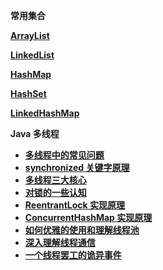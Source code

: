 <b>常用集合</b>

<a href="https://github.com/JacksonHuang2019/MyNote/blob/master/ArrayList.md"><b>ArrayList</b></a>

<a href="https://github.com/JacksonHuang2019/MyNote/blob/master/LinkedList%20.md"><b>LinkedList</b></a>


<a href="https://github.com/JacksonHuang2019/MyNote/blob/master/ArrayList.md"><b>HashMap</b></a>

<a href="https://github.com/JacksonHuang2019/MyNote/blob/master/ArrayList.md"><b>HashSet</b></a>

<a href="https://github.com/JacksonHuang2019/MyNote/blob/master/ArrayList.md"><b>LinkedHashMap</b></a>

<b>Java 多线程</b>

* <a href="https://github.com/JacksonHuang2019/MyNote/blob/master/Java%E5%9F%BA%E7%A1%80/%E5%A4%9A%E7%BA%BF%E7%A8%8B%E4%B8%AD%E7%9A%84%E5%B8%B8%E8%A7%81%E9%97%AE%E9%A2%98.md"><b>多线程中的常见问题</b></a>
* <a href="https://github.com/JacksonHuang2019/MyNote/blob/master/Java%E5%9F%BA%E7%A1%80/synchronized%20%E5%85%B3%E9%94%AE%E5%AD%97%E5%8E%9F%E7%90%86.md"><b>synchronized 关键字原理</b></a>
* <a href="https://github.com/JacksonHuang2019/MyNote/blob/master/Java%E5%9F%BA%E7%A1%80/Java%20%E5%A4%9A%E7%BA%BF%E7%A8%8B%E4%B8%89%E5%A4%A7%E6%A0%B8%E5%BF%83.md"><b>多线程三大核心</b></a>
* <a href="https://github.com/JacksonHuang2019/MyNote/blob/master/Java%E5%9F%BA%E7%A1%80/%E5%AF%B9%E9%94%81%E7%9A%84%E4%B8%80%E4%BA%9B%E8%AE%A4%E7%9F%A5.md"><b>对锁的一些认知</b></a>
* <a href="https://github.com/JacksonHuang2019/MyNote/blob/master/Java%E5%9F%BA%E7%A1%80/ReentrantLock%20%E5%AE%9E%E7%8E%B0%E5%8E%9F%E7%90%86.md"><b>ReentrantLock 实现原理</b></a>
* <a href="https://github.com/JacksonHuang2019/MyNote/blob/master/Java%E5%9F%BA%E7%A1%80/ConcurrentHashMap%20%E5%AE%9E%E7%8E%B0%E5%8E%9F%E7%90%86.md"><b>ConcurrentHashMap 实现原理</b></a>
* <a href="https://github.com/JacksonHuang2019/MyNote/blob/master/Java%E5%9F%BA%E7%A1%80/ThreadPoolExecutor.md"><b>如何优雅的使用和理解线程池</b></a>
* <a href="https://github.com/JacksonHuang2019/MyNote/blob/master/Java%E5%9F%BA%E7%A1%80/%E6%B7%B1%E5%85%A5%E7%90%86%E8%A7%A3%E7%BA%BF%E7%A8%8B%E9%80%9A%E4%BF%A1.md"><b>深入理解线程通信</b></a>
* <a href="https://github.com/JacksonHuang2019/MyNote/blob/master/Java%E5%9F%BA%E7%A1%80/%E6%B7%B1%E5%85%A5%E7%90%86%E8%A7%A3%E7%BA%BF%E7%A8%8B%E9%80%9A%E4%BF%A1.md"><b>一个线程罢工的诡异事件</b></a>
